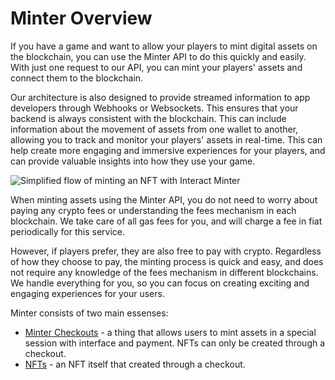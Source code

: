 # Minter Overview

If you have a game and want to allow your players to mint digital assets on the blockchain, you can use the Minter API to do this quickly and easily. With just one request to our API, you can mint your players' assets and connect them to the blockchain.

Our architecture is also designed to provide streamed information to app developers through Webhooks or Websockets. This ensures that your backend is always consistent with the blockchain. This can include information about the movement of assets from one wallet to another, allowing you to track and monitor your players' assets in real-time. This can help create more engaging and immersive experiences for your players, and can provide valuable insights into how they use your game.

![Simplified flow of minting an NFT with Interact Minter](/img/minter-flow.png)

When minting assets using the Minter API, you do not need to worry about paying any crypto fees or understanding the fees mechanism in each blockchain. We take care of all gas fees for you, and will charge a fee in fiat periodically for this service.

However, if players prefer, they are also free to pay with crypto. Regardless of how they choose to pay, the minting process is quick and easy, and does not require any knowledge of the fees mechanism in different blockchains. We handle everything for you, so you can focus on creating exciting and engaging experiences for your users.

Minter consists of two main essenses:

- [Minter Checkouts](/) - a thing that allows users to mint assets in a special session with interface and payment. NFTs can only be created through a checkout.
- [NFTs](/) - an NFT itself that created through a checkout.